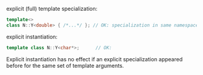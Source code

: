 explicit (full) template specialization:
``` cpp
template<>
class N::Y<double> { /*...*/ }; // OK: specialization in same namespace
```

explicit instantiation:
``` cpp
template class N::Y<char*>;      // OK:
```
Explicit instantiation has no effect if an explicit specialization appeared before for the same set of template arguments.
